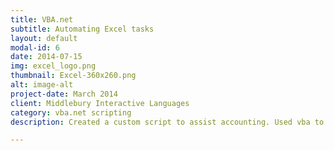 ```yaml
---
title: VBA.net
subtitle: Automating Excel tasks
layout: default
modal-id: 6
date: 2014-07-15
img: excel_logo.png
thumbnail: Excel-360x260.png
alt: image-alt
project-date: March 2014
client: Middlebury Interactive Languages
category: vba.net scripting
description: Created a custom script to assist accounting. Used vba to repair errors on an excel sheet. Also changed formatting and output a csv. This saved their reporting team 5 hours of work per month. 

---
```

